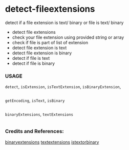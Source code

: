 # detect-fileextensions

detect if a file extension is text/ binary or file is text/ binary

* detect file extensions 
* check your file extension using provided string or array
* check if file is part of list of extension
* detect file extension is text
* detect file extension is binary
* detect if file is text
* detect if file is binary


### USAGE


`detect`, `isExtension`, `isTextExtension`, `isBinaryExtension`, 

```

```


`getEncoding`, `isText`, `isBinary`

```

```


`binaryExtensions`, `textExtensions`


```

```

### Credits and References:

[binaryextensions](https://www.npmjs.com/package/binaryextensions)
[textextensions](https://www.npmjs.com/package/textextensions)
[istextorbinary](https://www.npmjs.com/package/istextorbinary)

